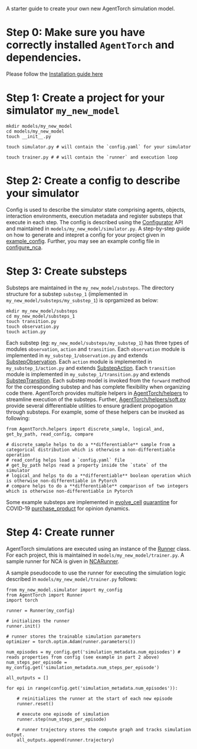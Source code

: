 A starter guide to create your own new AgentTorch simulation model.

# Step 0: Make sure you have correctly installed `AgentTorch` and dependencies. 
Please follow the [Installation guide here](../README.md)

# Step 1: Create a project for your simulator `my_new_model`
```
mkdir models/my_new_model
cd models/my_new_model
touch __init__.py
 
touch simulator.py # will contain the `config.yaml` for your simulator

touch trainer.py # # will contain the `runner` and execution loop
```

# Step 2: Create a config to describe your simulator

Config is used to describe the simulator state comprising agents, objects, interaction environments, execution metadata and register substeps that execute in each step. The config is described using the [Configurator](../AgentTorch/config.py) API and maintained in `models/my_new_model/simulator.py`. A step-by-step guide on how to generate and intepret a config for your project given in [example_config](examples/config/config_nca.ipynb). Further, you may see an example config file in [configure_nca](../models/nca/simulator.py).

# Step 3: Create substeps

Substeps are maintained in the `my_new_model/substeps`. The directory structure for a substep `substep_1` (implemented in `my_new_model/substeps/my_substep_1`) is oprgamized as below:

```
mkdir my_new_model/substeps
cd my_new_model/substeps_1
touch transition.py
touch observation.py
touch action.py
```

Each substep (eg: `my_new_model/substeps/my_substep_1`) has three types of modules `observation`, `action` and `transition`. Each `observation` module is implemented in `my_substep_1/observation.py` and extends [SubstepObservation](../AgentTorch/substep.py). Each `action` module is implemented in `my_substep_1/action.py` and extends [SubstepAction](../AgentTorch/substep.py). Each `transition` module is implemented in `my_substep_1/transition.py` and extends [SubstepTransition](../AgentTorch/substep.py). Each substep model is invoked from the `forward` method for the corresponding substep and has complete flexibility when organizing code there. AgentTorch provides multiple helpers in [AgentTorch/helpers](AgentTorch/helpers/) to streamline execution of the substeps. Further, [AgentTorch/helpers/soft.py](../AgentTorch/helpers/soft.py) provide several differentiable utilities to ensure gradient propogation through substeps. For example, some of these helpers can be invoked as following:

```
from AgentTorch.helpers import discrete_sample, logical_and, get_by_path, read_config, compare

# discrete_sample helps to do a **differentiable** sample from a categorical distribution which is otherwise a non-differentiable operation
# read_config helps load a `config.yaml` file
# get_by_path helps read a property inside the `state` of the simulator
# logical_and helps to do a **differentiable** boolean operation which is otherwise non-differentiable in Pytorch
# compare helps to do a **differentiable** comparison of two integers which is otherwise non-differentiable in Pytorch
```

Some example substeps are implemented in [evolve_cell](../models/nca/substeps/evolve_cell/)
[quarantine](../models/covid/substeps/quarantine/transition.py) for COVID-19 [purchase_product](../models/opinion/substeps/purchase_product/) for opinion dynamics.

# Step 4: Create runner

AgentTorch simulations are executed using an instance of the [Runner](../AgentTorch/runner.py) class. For each project, this is maintained in `models/my_new_model/trainer.py`.
A sample runner for NCA is given in [NCARunner](../models/nca/simulator.py). 

A sample pseudocode to use the runner for executing the simulation logic described in `models/my_new_model/trainer.py` follows:
```
from my_new_model.simulator import my_config
from AgentTorch import Runner
import torch

runner = Runner(my_config)

# initializes the runner
runner.init() 

# runner stores the trainable simulation parameters
optimizer = torch.optim.Adam(runner.parameters()) 

num_episodes = my_config.get('simulation_metadata.num_episodes') # reads properties from config (see example in part 2 above)
num_steps_per_episode = my_config.get('simulation_metadata.num_steps_per_episode')

all_outputs = []

for epi in range(config.get('simulation_metadata.num_episodes')):

    # reinitializes the runner at the start of each new episode
    runner.reset() 
    
    # execute one episode of simulation
    runner.step(num_steps_per_episode)

    # runner trajectory stores the compute graph and tracks simulation output.
    all_outputs.append(runner.trajectory)
```  